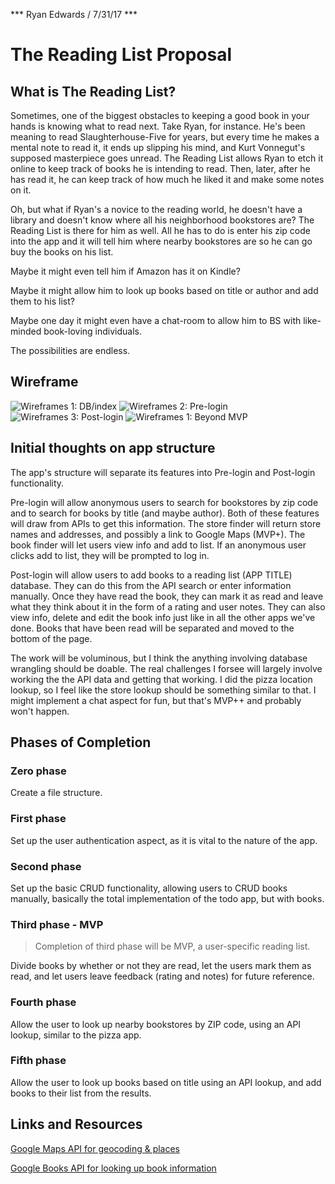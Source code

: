*** Ryan Edwards / 7/31/17 ***

# The Reading List Proposal

## What is The Reading List?

Sometimes, one of the biggest obstacles to keeping a good book in your hands is knowing what to read next. Take Ryan, for instance. He's been meaning to read Slaughterhouse-Five for years, but every time he makes a mental note to read it, it ends up slipping his mind, and Kurt Vonnegut's supposed masterpiece goes unread. The Reading List allows Ryan to etch it online to keep track of books he is intending to read. Then, later, after he has read it, he can keep track of how much he liked it and make some notes on it.

Oh, but what if Ryan's a novice to the reading world, he doesn't have a library and doesn't know where all his neighborhood bookstores are? The Reading List is there for him as well. All he has to do is enter his zip code into the app and it will tell him where nearby bookstores are so he can go buy the books on his list. 

Maybe it might even tell him if Amazon has it on Kindle?

Maybe it might allow him to look up books based on title or author and add them to his list?

Maybe one day it might even have a chat-room to allow him to BS with like-minded book-loving individuals.

The possibilities are endless.

## Wireframe

![Wireframes 1: DB/index](./assets/Wireframes-1-DB-index.jpg)
![Wireframes 2: Pre-login](./assets/Wireframes-2.jpg)
![Wireframes 3: Post-login](./assets/Wireframes-3.jpg)
![Wireframes 1: Beyond MVP](./assets/Wireframes-4-MVP+.jpg)

## Initial thoughts on app structure

The app's structure will separate its features into Pre-login and Post-login functionality.

Pre-login will allow anonymous users to search for bookstores by zip code and to search for books by title (and maybe author). Both of these features will draw from APIs to get this information. The store finder will return store names and addresses, and possibly a link to Google Maps (MVP+). The book finder will let users view info and add to list. If an anonymous user clicks add to list, they will be prompted to log in.

Post-login will allow users to add books to a reading list (APP TITLE) database. They can do this from the API search or enter information manually. Once they have read the book, they can mark it as read and leave what they think about it in the form of a rating and user notes. They can also view info, delete and edit the book info just like in all the other apps we've done. Books that have been read will be separated and moved to the bottom of the page.

The work will be voluminous, but I think the anything involving database wrangling should be doable. The real challenges I forsee will largely involve working the the API data and getting that working. I did the pizza location lookup, so I feel like the store lookup should be something similar to that. I might implement a chat aspect for fun, but that's MVP++ and probably won't happen.

## Phases of Completion

### Zero phase
Create a file structure.

### First phase
Set up the user authentication aspect, as it is vital to the nature of the app.

### Second phase
Set up the basic CRUD functionality, allowing users to CRUD books manually, basically the total implementation of the todo app, but with books.

### Third phase - MVP
>Completion of third phase will be MVP, a user-specific reading list.

Divide books by whether or not they are read, let the users mark them as read, and let users leave feedback (rating and notes) for future reference.

### Fourth phase 
Allow the user to look up nearby bookstores by ZIP code, using an API lookup, similar to the pizza app.

### Fifth phase 
Allow the user to look up books based on title using an API lookup, and add books to their list from the results.

## Links and Resources

[Google Maps API for geocoding & places](https://developers.google.com/maps/)

[Google Books API for looking up book information](https://developers.google.com/books/)